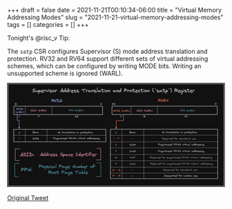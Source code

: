 +++ 
draft = false
date = 2021-11-21T00:10:34-06:00
title = "Virtual Memory Addressing Modes"
slug = "2021-11-21-virtual-memory-addressing-modes" 
tags = []
categories = []
+++

Tonight's @risc_v Tip:

The `satp` CSR configures Supervisor (S) mode address translation and protection. RV32 and RV64 support different sets of virtual addressing schemes, which can be configured by writing MODE bits. Writing an unsupported scheme is ignored (WARL).

![21-11-21](../static/risc-v-tips/21-11-21.jpeg)

[Original Tweet](https://twitter.com/hasheddan/status/1462580358445215752?s=20)